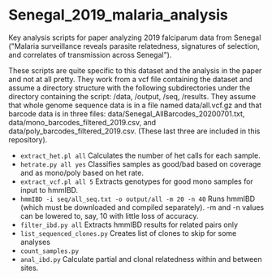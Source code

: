 # Senegal_2019_malaria_analysis
Key analysis scripts for paper analyzing 2019 falciparum data from Senegal ("Malaria surveillance reveals parasite relatedness, signatures of selection, and correlates of transmission across Senegal").

These scripts are quite specific to this dataset and the analysis in the paper and not at all pretty. They work from a vcf file containing the dataset and assume a directory structure with the following subdirectories under the directory containing the script: /data, /output, /seq, /results. They assume that whole genome sequence data is in a file named data/all.vcf.gz and that barcode data is in three files: data/Senegal_AllBarcodes_20200701.txt, data/mono_barcodes_filtered_2019.csv, and data/poly_barcodes_filtered_2019.csv. (These last three are included in this repository).                                                                                                                          
- `extract_het.pl all`    Calculates the number of het calls for each sample.                                                   
- `hetrate.py all yes`    Classifies samples as good/bad based on coverage and as mono/poly based on het rate.                   
- `extract_vcf.pl all 5`  Extracts genotypes for good mono samples for input to hmmIBD.                                        
- `hmmIBD -i seq/all_seq.txt -o output/all -m 20 -n 40`  Runs hmmIBD (which must be downloaded and compiled separately). -m and -n values can be lowered to, say, 10 with little loss of accuracy.
- `filter_ibd.py all`     Extracts hmmIBD results for related pairs only                                                          
- `list_sequenced_clones.py`  Creates list of clones to skip for some analyses                                                                               
- `count_samples.py`                                              
- `anal_ibd.py` Calculate partial and clonal relatedness within and between sites.
              

